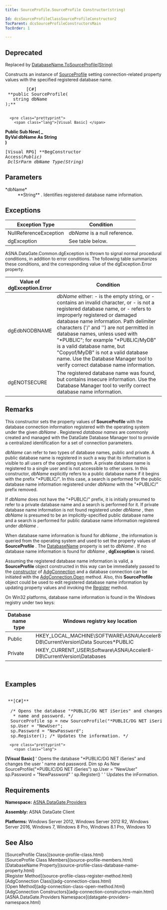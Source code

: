 ```yaml
---
title: SourceProfile.SourceProfile Constructor(string)

Id: dcsSourceProfileClassSourceProfileConstructor2
TocParent: dcsSourceProfileConstructorsMain
TocOrder: 1

---
```


## <span style="font-color:red">Deprecated</span>
Replaced by [DatabaseName.ToSourceProfile(String)](database-name-class-to_source-profile-method1.html)

Constructs an instance of [ SourceProfile](source-profile-class.html) setting connection-related property values with the specified registered database name.
<pre class="prettyprint">
        <span class="lang">[C#]</span>
 **public SourceProfile(<br />   string dbName<br />);** 
      </pre>
      <pre class="prettyprint">
        <span class="lang">[Visual Basic] </span>
 **Public Sub New( _<br />    ByVal dbName As String<br />)** 
      </pre>
      <pre class="prettyprint">
        <span class="lang">[Visual RPG]</span>
 **BegConstructor Access(*Public)<br />   DclSrParm dbName Type(*String)** 
      </pre>

## Parameters

<dl>
        <dt>
 *dbName* 
        </dt>
        <dd>
 **String** . Identifies registered database name information.
					</dd>
</dl>

## Exceptions



| Exception Type | Condition |
| ---- | ---- |
| NullReferenceException | *dbName* is a null reference. |
| dgException | See table below. |



ASNA.DataGate.Common.dgException is thrown to signal normal procedural conditions, in addition to error conditions. The following table summarizes these conditions, and the corresponding value of the dgException.Error property.
<br />



| Value of <br /> dgException.Error | Condition |
| ---- | ---- |
| dgEdbNODBNAME | *dbName* either:  - is the empty string, or - contains an invalid character, or - is not a registered database name, or - refers to improperly registered or damaged database name information.  Path delimiter characters ('/' and '\') are not permitted in database names, unless used with "*PUBLIC"; for example "*PUBLIC/MyDB" is a valid database name, but "Copyof/MyDB" is not a valid database name. Use the Database Manager tool to verify correct database name information. |
| dgENOTSECURE | The registered database name was found, but contains insecure information. Use the Database Manager tool to verify correct database name information. |



## Remarks

This constructor sets the property values of **SourceProfile** with the database connection information registered with the operating system under the given *dbName* . Registered *database names* are commonly created and managed with the DataGate Database Manager tool to provide a centralized identification for a set of connection parameters. 

*dbName* can refer to two types of database names, public and private. A public database name is registered in such a way that its information is visible to all users of the operating system. A private database name is registered to a single user and is not accessible to other users. In this constructor, *dbName* explicitly refers to a public database name if it begins with the prefix "*PUBLIC/". In this case, a search is performed for the public database name information registered under *dbName* with the "*PUBLIC/" prefix removed.

If *dbName* does not have the "*PUBLIC/" prefix, it is initially presumed to refer to a private database name and a search is performed for it. If private database name information is not found registered under *dbName* , then *dbName* is presumed to be an implicitly-specified public database name and a search is performed for public database name information registered under *dbName* .

When database name information is found for *dbName* , the information is queried from the operating system and used to set the property values of **SourceProfile** . The [DatabaseName](source-profile-class-database-name-property.html) property is set to *dbName* . If no database name information is found for *dbName* , **dgException** is raised.

Assuming the registered database name information is valid, a **SourceProfile** object constructed in this way can be immediately passed to the [ constructor](adg-connection-constructors-main.html) of [AdgConnection](adg-connection-class.html) and a database connection can be initiated with the [ AdgConnection.Open](adg-connection-class-open-method.html) method. Also, this **SourceProfile** object could be used to edit registered database name information by updating property values and invoking the [Register](source-profile-class-register-method.html) method.

<p>On Win32 platforms, database name information is found in the Windows registry under two keys:
<br />



| Database name type | Windows registry key location |
| ---- | ---- |
| Public | HKEY_LOCAL_MACHINE\SOFTWARE\ASNA\Acceler8-DB\CurrentVersion\Data Sources\*PUBLIC |
| Private | HKEY_CURRENT_USER\Software\ASNA\Acceler8-DB\CurrentVersion\Databases |



<br />

## Examples

<pre class="prettyprint">
        <span class="lang">
 **[C#]** 
        </span>
  /* Opens the database "*PUBLIC/DG NET iSeries" and changes the user
   * name and password. */
  SourceProfile sp = new SourceProfile("*PUBLIC/DG NET iSeries");
  sp.User = "NewUser";
  sp.Password = "NewPassword";
  sp.Register(); /* Updates the information. */
</pre>
      <pre class="prettyprint">
        <span class="lang">
 **[Visual Basic]** 
        </span>
  ' Opens the database "*PUBLIC/DG NET iSeries" and changes the user
  ' name and password. 
  Dim sp As New SourceProfile("*PUBLIC/DG NET iSeries")
  sp.User = "NewUser"
  sp.Password = "NewPassword" '
  sp.Register() ' ' Updates the inFormation. 
</pre>

## Requirements

<span> **Namespace:** [ ASNA.DataGate.Providers](datagate-providers-namespace.html) </span> 

<span> **Assembly:** ASNA DataGate Client</span> 

<span> **Platforms:** Windows Server 2012, Windows Server 2012 R2, Windows Server 2016, Windows 7, Windows 8 Pro, Windows 8.1 Pro, Windows 10</span> 
## See Also

<dl />
      [SourceProfile Class](source-profile-class.html)
      <br />
      [SourceProfile Class Members](source-profile-members.html)
      <br />
      [DatabaseName Property](source-profile-class-database-name-property.html)
      <br />
      [Register Method](source-profile-class-register-method.html)
      <br />
      [AdgConnection Class](adg-connection-class.html)
      <br />
      [Open Method](adg-connection-class-open-method.html)
      <br />
      [AdgConnection Constructors](adg-connection-constructors-main.html)
      <br />
      [ASNA.DataGate.Providers Namespace](datagate-providers-namespace.html)

